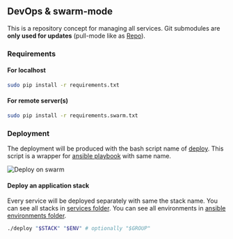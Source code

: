 ## DevOps & swarm-mode

This is a repository concept for managing all services.
Git submodules are **only used for updates** (pull-mode like as [Repo](https://gerrit.googlesource.com/git-repo/)).

### Requirements

#### For localhost

```sh
sudo pip install -r requirements.txt
```

#### For remote server(s)

```sh
sudo pip install -r requirements.swarm.txt
```

### Deployment

The deployment will be produced with the bash script name of [deploy](./deploy).
This script is a wrapper for [ansible playbook](./ansible/playbook/deploy.yml) with same name.

![Deploy on swarm](https://i.imgur.com/GpiyprY.gif)

#### Deploy an application stack

Every service will be deployed separately with same the stack name. You can see all stacks in [services folder](./services).
You can see all environments in [ansible environments folder](./ansible/environments).

```sh
./deploy "$STACK" "$ENV" # optionally "$GROUP"
```

